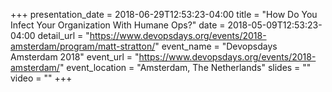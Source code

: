 +++
presentation_date = 2018-06-29T12:53:23-04:00
title = "How Do You Infect Your Organization With Humane Ops?"
date = 2018-05-09T12:53:23-04:00
detail_url = "https://www.devopsdays.org/events/2018-amsterdam/program/matt-stratton/"
event_name = "Devopsdays Amsterdam 2018"
event_url = "https://www.devopsdays.org/events/2018-amsterdam/"
event_location = "Amsterdam, The Netherlands"
slides = ""
video = ""
+++
